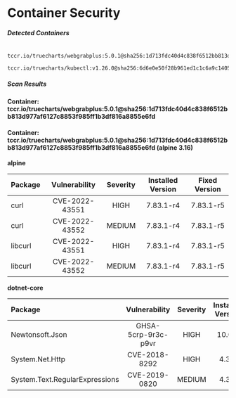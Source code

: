 # Container Security

##### Detected Containers

          tccr.io/truecharts/webgrabplus:5.0.1@sha256:1d713fdc40d4c838f6512bb813d977af6127c8853f985ff1b3df816a8855e6fd
          tccr.io/truecharts/kubectl:v1.26.0@sha256:6d6e0e50f28b961ed1c1c6a9c140553238641591fbdc9ac7c1a348636f78c552

##### Scan Results

**Container: tccr.io/truecharts/webgrabplus:5.0.1@sha256:1d713fdc40d4c838f6512bb813d977af6127c8853f985ff1b3df816a8855e6fd**

#### Container: tccr.io/truecharts/webgrabplus:5.0.1@sha256:1d713fdc40d4c838f6512bb813d977af6127c8853f985ff1b3df816a8855e6fd (alpine 3.16)
    

**alpine**

      
| Package         |    Vulnerability   |   Severity  |  Installed Version | Fixed Version |
|:----------------|:------------------:|:-----------:|:------------------:|:-------------:|
| curl         |    CVE-2022-43551   |   HIGH  |  7.83.1-r4 | 7.83.1-r5 |
| curl         |    CVE-2022-43552   |   MEDIUM  |  7.83.1-r4 | 7.83.1-r5 |
| libcurl         |    CVE-2022-43551   |   HIGH  |  7.83.1-r4 | 7.83.1-r5 |
| libcurl         |    CVE-2022-43552   |   MEDIUM  |  7.83.1-r4 | 7.83.1-r5 |

**dotnet-core**

      
| Package         |    Vulnerability   |   Severity  |  Installed Version | Fixed Version |
|:----------------|:------------------:|:-----------:|:------------------:|:-------------:|
| Newtonsoft.Json         |    GHSA-5crp-9r3c-p9vr   |   HIGH  |  10.0.2 | 13.0.1 |
| System.Net.Http         |    CVE-2018-8292   |   HIGH  |  4.3.0 | 4.3.4 |
| System.Text.RegularExpressions         |    CVE-2019-0820   |   MEDIUM  |  4.3.0 | 4.3.1 |

